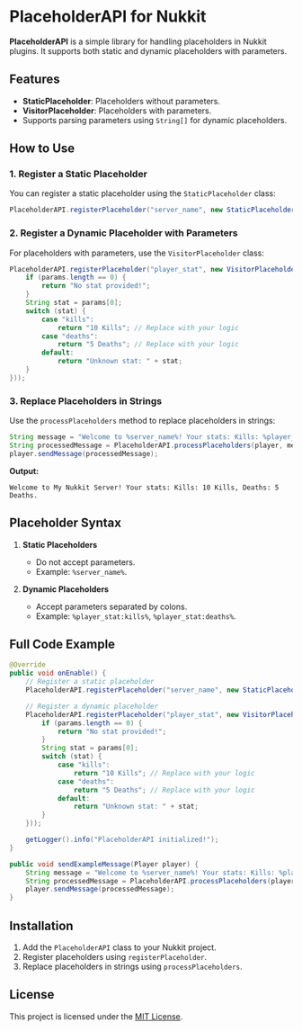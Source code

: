 # PlaceholderAPI for Nukkit

**PlaceholderAPI** is a simple library for handling placeholders in Nukkit plugins. It supports both static and dynamic placeholders with parameters.

## Features

- **StaticPlaceholder**: Placeholders without parameters.
- **VisitorPlaceholder**: Placeholders with parameters.
- Supports parsing parameters using `String[]` for dynamic placeholders.

## How to Use

### 1. Register a Static Placeholder

You can register a static placeholder using the `StaticPlaceholder` class:

```java
PlaceholderAPI.registerPlaceholder("server_name", new StaticPlaceholder(() -> "My Nukkit Server"));
```

### 2. Register a Dynamic Placeholder with Parameters

For placeholders with parameters, use the `VisitorPlaceholder` class:

```java
PlaceholderAPI.registerPlaceholder("player_stat", new VisitorPlaceholder((player, params) -> {
    if (params.length == 0) {
        return "No stat provided!";
    }
    String stat = params[0];
    switch (stat) {
        case "kills":
            return "10 Kills"; // Replace with your logic
        case "deaths":
            return "5 Deaths"; // Replace with your logic
        default:
            return "Unknown stat: " + stat;
    }
}));
```

### 3. Replace Placeholders in Strings

Use the `processPlaceholders` method to replace placeholders in strings:

```java
String message = "Welcome to %server_name%! Your stats: Kills: %player_stat:kills%, Deaths: %player_stat:deaths%.";
String processedMessage = PlaceholderAPI.processPlaceholders(player, message);
player.sendMessage(processedMessage);
```

**Output:**

```
Welcome to My Nukkit Server! Your stats: Kills: 10 Kills, Deaths: 5 Deaths.
```

## Placeholder Syntax

1. **Static Placeholders**
   - Do not accept parameters.
   - Example: `%server_name%`.

2. **Dynamic Placeholders**
   - Accept parameters separated by colons.
   - Example: `%player_stat:kills%`, `%player_stat:deaths%`.

## Full Code Example

```java
@Override
public void onEnable() {
    // Register a static placeholder
    PlaceholderAPI.registerPlaceholder("server_name", new StaticPlaceholder(() -> "My Nukkit Server"));

    // Register a dynamic placeholder
    PlaceholderAPI.registerPlaceholder("player_stat", new VisitorPlaceholder((player, params) -> {
        if (params.length == 0) {
            return "No stat provided!";
        }
        String stat = params[0];
        switch (stat) {
            case "kills":
                return "10 Kills"; // Replace with your logic
            case "deaths":
                return "5 Deaths"; // Replace with your logic
            default:
                return "Unknown stat: " + stat;
        }
    }));

    getLogger().info("PlaceholderAPI initialized!");
}

public void sendExampleMessage(Player player) {
    String message = "Welcome to %server_name%! Your stats: Kills: %player_stat:kills%, Deaths: %player_stat:deaths%.";
    String processedMessage = PlaceholderAPI.processPlaceholders(player, message);
    player.sendMessage(processedMessage);
}
```

## Installation

1. Add the `PlaceholderAPI` class to your Nukkit project.
2. Register placeholders using `registerPlaceholder`.
3. Replace placeholders in strings using `processPlaceholders`.

## License

This project is licensed under the [MIT License](LICENSE).
